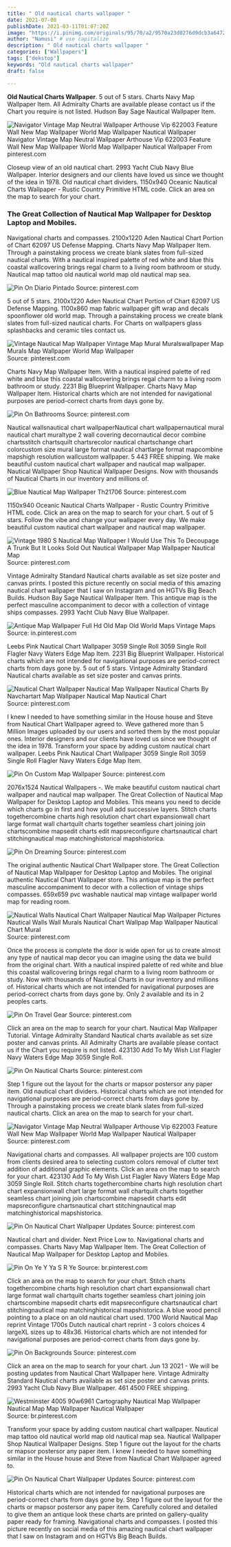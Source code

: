 ```yaml
---
title: " Old nautical charts wallpaper "
date: 2021-07-08
publishDate: 2021-03-11T01:07:20Z
image: "https://i.pinimg.com/originals/95/70/a2/9570a23d0276d9dcb3a64722be3d1639.png"
author: "Namusi" # use capitalize
description: " Old nautical charts wallpaper "
categories: ["Wallpapers"]
tags: ["dekstop"]
keywords: "Old nautical charts wallpaper"
draft: false

---
```



**Old Nautical Charts Wallpaper**. 5 out of 5 stars. Charts Navy Map Wallpaper Item. All Admiralty Charts are available please contact us if the Chart you require is not listed. Hudson Bay Sage Nautical Wallpaper Item.

![Navigator Vintage Map Neutral Wallpaper Arthouse Vip 622003 Feature Wall New Map Wallpaper World Map Wallpaper Nautical Wallpaper](https://i.pinimg.com/originals/95/a6/67/95a6670961da6722c5706756c9d239c0.jpg "Navigator Vintage Map Neutral Wallpaper Arthouse Vip 622003 Feature Wall New Map Wallpaper World Map Wallpaper Nautical Wallpaper")
Navigator Vintage Map Neutral Wallpaper Arthouse Vip 622003 Feature Wall New Map Wallpaper World Map Wallpaper Nautical Wallpaper From pinterest.com


Closeup view of an old nautical chart. 2993 Yacht Club Navy Blue Wallpaper. Interior designers and our clients have loved us since we thought of the idea in 1978. Old nautical chart dividers. 1150x940 Oceanic Nautical Charts Wallpaper - Rustic Country Primitive HTML code. Click an area on the map to search for your chart.

### The Great Collection of Nautical Map Wallpaper for Desktop Laptop and Mobiles.

Navigational charts and compasses. 2100x1220 Aden Nautical Chart Portion of Chart 62097 US Defense Mapping. Charts Navy Map Wallpaper Item. Through a painstaking process we create blank slates from full-sized nautical charts. With a nautical inspired palette of red white and blue this coastal wallcovering brings regal charm to a living room bathroom or study. Nautical map tattoo old nautical world map old nautical map sea.


![Pin On Diario Pintado](https://i.pinimg.com/originals/7d/b5/75/7db57525f1d0efe5555f3402bf12e680.jpg "Pin On Diario Pintado")
Source: pinterest.com

5 out of 5 stars. 2100x1220 Aden Nautical Chart Portion of Chart 62097 US Defense Mapping. 1100x860 map fabric wallpaper gift wrap and decals spoonflower old world map. Through a painstaking process we create blank slates from full-sized nautical charts. For Charts on wallpapers glass splashbacks and ceramic tiles contact us.

![Vintage Nautical Map Wallpaper Vintage Map Mural Muralswallpaper Map Murals Map Wallpaper World Map Wallpaper](https://i.pinimg.com/originals/b5/a6/20/b5a62011867d188e86e81b43c0d57419.jpg "Vintage Nautical Map Wallpaper Vintage Map Mural Muralswallpaper Map Murals Map Wallpaper World Map Wallpaper")
Source: pinterest.com

Charts Navy Map Wallpaper Item. With a nautical inspired palette of red white and blue this coastal wallcovering brings regal charm to a living room bathroom or study. 2231 Big Blueprint Wallpaper. Charts Navy Map Wallpaper Item. Historical charts which are not intended for navigational purposes are period-correct charts from days gone by.

![Pin On Bathrooms](https://i.pinimg.com/originals/e2/41/fc/e241fc1e505b7bda496af2123f2516eb.jpg "Pin On Bathrooms")
Source: pinterest.com

Nautical wallsnautical chart wallpaperNautical chart wallpapernautical mural nautical chart muraltype 2 wall covering decornautical decor combine chartsstitch chartsquilt chartsrecolor nautical chartschange chart colorcustom size mural large format nautical chartlarge format mapcombine mapshigh resolution wallcustom wallpaper. 5 443 FREE shipping. We make beautiful custom nautical chart wallpaper and nautical map wallpaper. Nautical Wallpaper Shop Nautical Wallpaper Designs. Now with thousands of Nautical Charts in our inventory and millions of.

![Blue Nautical Map Wallpaper Th21706](https://i.pinimg.com/originals/e5/82/58/e58258855ad06dd817dc816301b752fa.jpg "Blue Nautical Map Wallpaper Th21706")
Source: pinterest.com

1150x940 Oceanic Nautical Charts Wallpaper - Rustic Country Primitive HTML code. Click an area on the map to search for your chart. 5 out of 5 stars. Follow the vibe and change your wallpaper every day. We make beautiful custom nautical chart wallpaper and nautical map wallpaper.

![Vintage 1980 S Nautical Map Wallpaper I Would Use This To Decoupage A Trunk But It Looks Sold Out Nautical Wallpaper Map Wallpaper Nautical Map](https://i.pinimg.com/originals/20/90/18/2090185d204cb912aee327541e5de3ca.jpg "Vintage 1980 S Nautical Map Wallpaper I Would Use This To Decoupage A Trunk But It Looks Sold Out Nautical Wallpaper Map Wallpaper Nautical Map")
Source: pinterest.com

Vintage Admiralty Standard Nautical charts available as set size poster and canvas prints. I posted this picture recently on social media of this amazing nautical chart wallpaper that I saw on Instagram and on HGTVs Big Beach Builds. Hudson Bay Sage Nautical Wallpaper Item. This antique map is the perfect masculine accompaniment to decor with a collection of vintage ships compasses. 2993 Yacht Club Navy Blue Wallpaper.

![Antique Map Wallpaper Full Hd Old Map Old World Maps Vintage Maps](https://i.pinimg.com/originals/fe/27/a1/fe27a16e5cbb89c8681df125b0eb62e3.jpg "Antique Map Wallpaper Full Hd Old Map Old World Maps Vintage Maps")
Source: in.pinterest.com

Leebs Pink Nautical Chart Wallpaper 3059 Single Roll 3059 Single Roll Flagler Navy Waters Edge Map Item. 2231 Big Blueprint Wallpaper. Historical charts which are not intended for navigational purposes are period-correct charts from days gone by. 5 out of 5 stars. Vintage Admiralty Standard Nautical charts available as set size poster and canvas prints.

![Nautical Chart Wallpaper Nautical Map Wallpaper Nautical Charts By Navchartart Map Wallpaper Nautical Map Nautical Chart](https://i.pinimg.com/564x/8b/b0/6b/8bb06b0bcd662e662f78b4118b670026.jpg "Nautical Chart Wallpaper Nautical Map Wallpaper Nautical Charts By Navchartart Map Wallpaper Nautical Map Nautical Chart")
Source: pinterest.com

I knew I needed to have something similar in the House house and Steve from Nautical Chart Wallpaper agreed to. Weve gathered more than 5 Million Images uploaded by our users and sorted them by the most popular ones. Interior designers and our clients have loved us since we thought of the idea in 1978. Transform your space by adding custom nautical chart wallpaper. Leebs Pink Nautical Chart Wallpaper 3059 Single Roll 3059 Single Roll Flagler Navy Waters Edge Map Item.

![Pin On Custom Map Wallpaper](https://i.pinimg.com/originals/73/56/ee/7356ee6f13bf984051697b199b610708.jpg "Pin On Custom Map Wallpaper")
Source: pinterest.com

2076x1524 Nautical Wallpapers -. We make beautiful custom nautical chart wallpaper and nautical map wallpaper. The Great Collection of Nautical Map Wallpaper for Desktop Laptop and Mobiles. This means you need to decide which charts go in first and how youll add successive layers. Stitch charts togethercombine charts high resolution chart chart expansionwall chart large format wall chartquilt charts together seamless chart joining join chartscombine mapsedit charts edit mapsreconfigure chartsnautical chart stitchingnautical map matchinghistorical mapshistorica.

![Pin On Dreaming](https://i.pinimg.com/564x/51/cd/68/51cd68455455221530897d59461fe733.jpg "Pin On Dreaming")
Source: pinterest.com

The original authentic Nautical Chart Wallpaper store. The Great Collection of Nautical Map Wallpaper for Desktop Laptop and Mobiles. The original authentic Nautical Chart Wallpaper store. This antique map is the perfect masculine accompaniment to decor with a collection of vintage ships compasses. 659x659 pvc washable nautical map vintage wallpaper world map for reading room.

![Nautical Walls Nautical Chart Wallpaper Nautical Map Wallpaper Pictures Nautical Walls Wall Murals Nautical Chart Wallpap Map Wallpaper Nautical Chart Mural](https://i.pinimg.com/originals/15/81/80/158180be20a3dec59b8887ad258f8b54.jpg "Nautical Walls Nautical Chart Wallpaper Nautical Map Wallpaper Pictures Nautical Walls Wall Murals Nautical Chart Wallpap Map Wallpaper Nautical Chart Mural")
Source: pinterest.com

Once the process is complete the door is wide open for us to create almost any type of nautical map decor you can imagine using the data we build from the original chart. With a nautical inspired palette of red white and blue this coastal wallcovering brings regal charm to a living room bathroom or study. Now with thousands of Nautical Charts in our inventory and millions of. Historical charts which are not intended for navigational purposes are period-correct charts from days gone by. Only 2 available and its in 2 peoples carts.

![Pin On Travel Gear](https://i.pinimg.com/originals/a9/d8/19/a9d8196f66903b7ba5b264f685ae6df6.jpg "Pin On Travel Gear")
Source: pinterest.com

Click an area on the map to search for your chart. Nautical Map Wallpaper Tutorial. Vintage Admiralty Standard Nautical charts available as set size poster and canvas prints. All Admiralty Charts are available please contact us if the Chart you require is not listed. 423130 Add To My Wish List Flagler Navy Waters Edge Map 3059 Single Roll.

![Pin On Nautical Charts](https://i.pinimg.com/600x315/ce/57/46/ce574664eaf035fbc3928e888bd48819.jpg "Pin On Nautical Charts")
Source: pinterest.com

Step 1 figure out the layout for the charts or mapsor postersor any paper item. Old nautical chart dividers. Historical charts which are not intended for navigational purposes are period-correct charts from days gone by. Through a painstaking process we create blank slates from full-sized nautical charts. Click an area on the map to search for your chart.

![Navigator Vintage Map Neutral Wallpaper Arthouse Vip 622003 Feature Wall New Map Wallpaper World Map Wallpaper Nautical Wallpaper](https://i.pinimg.com/originals/95/a6/67/95a6670961da6722c5706756c9d239c0.jpg "Navigator Vintage Map Neutral Wallpaper Arthouse Vip 622003 Feature Wall New Map Wallpaper World Map Wallpaper Nautical Wallpaper")
Source: pinterest.com

Navigational charts and compasses. All wallpaper projects are 100 custom from clients desired area to selecting custom colors removal of clutter text addition of additional graphic elements. Click an area on the map to search for your chart. 423130 Add To My Wish List Flagler Navy Waters Edge Map 3059 Single Roll. Stitch charts togethercombine charts high resolution chart chart expansionwall chart large format wall chartquilt charts together seamless chart joining join chartscombine mapsedit charts edit mapsreconfigure chartsnautical chart stitchingnautical map matchinghistorical mapshistorica.

![Pin On Nautical Chart Wallpaper Updates](https://i.pinimg.com/originals/1e/2b/29/1e2b2988357c26f3dcf8153245775171.png "Pin On Nautical Chart Wallpaper Updates")
Source: pinterest.com

Nautical chart and divider. Next Price Low to. Navigational charts and compasses. Charts Navy Map Wallpaper Item. The Great Collection of Nautical Map Wallpaper for Desktop Laptop and Mobiles.

![Pin On Ye Y Ya S R Ye](https://i.pinimg.com/originals/cd/64/5f/cd645f73d9d822b3e3bd8199a665d703.jpg "Pin On Ye Y Ya S R Ye")
Source: br.pinterest.com

Click an area on the map to search for your chart. Stitch charts togethercombine charts high resolution chart chart expansionwall chart large format wall chartquilt charts together seamless chart joining join chartscombine mapsedit charts edit mapsreconfigure chartsnautical chart stitchingnautical map matchinghistorical mapshistorica. A blue wood pencil pointing to a place on an old nautical chart used. 1700 World Nautical Map reprint Vintage 1700s Dutch nautical chart reprint - 3 colors choices 4 largeXL sizes up to 48x36. Historical charts which are not intended for navigational purposes are period-correct charts from days gone by.

![Pin On Backgrounds](https://i.pinimg.com/originals/c9/55/1d/c9551df47184ccf73a859d4b1486d9ec.jpg "Pin On Backgrounds")
Source: pinterest.com

Click an area on the map to search for your chart. Jun 13 2021 - We will be posting updates from Nautical Chart Wallpaper here. Vintage Admiralty Standard Nautical charts available as set size poster and canvas prints. 2993 Yacht Club Navy Blue Wallpaper. 461 4500 FREE shipping.

![Westminster 4005 90w6961 Cartography Nautical Map Wallpaper Nautical Map Map Wallpaper Nautical Wallpaper](https://i.pinimg.com/originals/00/8f/7a/008f7a3a83da18001640fe88f919caaa.jpg "Westminster 4005 90w6961 Cartography Nautical Map Wallpaper Nautical Map Map Wallpaper Nautical Wallpaper")
Source: br.pinterest.com

Transform your space by adding custom nautical chart wallpaper. Nautical map tattoo old nautical world map old nautical map sea. Nautical Wallpaper Shop Nautical Wallpaper Designs. Step 1 figure out the layout for the charts or mapsor postersor any paper item. I knew I needed to have something similar in the House house and Steve from Nautical Chart Wallpaper agreed to.

![Pin On Nautical Chart Wallpaper Updates](https://i.pinimg.com/originals/95/70/a2/9570a23d0276d9dcb3a64722be3d1639.png "Pin On Nautical Chart Wallpaper Updates")
Source: pinterest.com

Historical charts which are not intended for navigational purposes are period-correct charts from days gone by. Step 1 figure out the layout for the charts or mapsor postersor any paper item. Carefully colored and detailed to give them an antique look these charts are printed on gallery-quality paper ready for framing. Navigational charts and compasses. I posted this picture recently on social media of this amazing nautical chart wallpaper that I saw on Instagram and on HGTVs Big Beach Builds.

